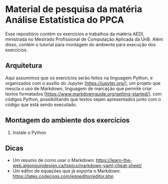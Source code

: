 # Material de pesquisa da matéria Análise Estatística do PPCA

Esse repositório contém os exercícios e trabalhos da matéria AEDI, ministrada no Mestrado Profissional de Computação Aplicada da UnB. Além disso, contém o tutorial para montagem do ambiente para execução dos exercícios.

## Arquitetura 

Aqui assumimos que os exercícios serão feitos na linguagem Python, e organizados com o auxílio do Jupyter [https://jupyter.org/], um projeto que mescla o uso de Markdown, linguagem de marcação que permite criar textos formatados [https://www.markdownguide.org/getting-started/], com códigos Python, possibilitando que textos sejam apresentados junto com o código que está sendo executado.

## Montagem do ambiente dos exercícios

1. Instale o Python


## Dicas

* Um resumo de como usar o Markdown: https://learn-the-web.algonquindesign.ca/topics/markdown-yaml-cheat-sheet/
* Um editor de equações que já exporta o Markdown: https://latex.codecogs.com/eqneditor/editor.php